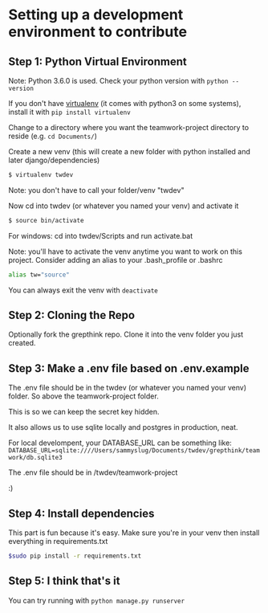 # Setting up a development environment to contribute

## Step 1: Python Virtual Environment
Note: Python 3.6.0 is used. Check your python version with `python --version`

If you don't have [virtualenv](http://docs.python-guide.org/en/latest/dev/virtualenvs/) (it comes with python3 on some systems), install it with `pip install virtualenv`

Change to a directory where you want the teamwork-project directory to reside (e.g. `cd Documents/`)

Create a new venv (this will create a new folder with python installed and later django/dependencies)
```bash
$ virtualenv twdev
```
Note: you don't have to call your folder/venv "twdev"

Now cd into twdev (or whatever you named your venv) and activate it
```bash
$ source bin/activate
```

For windows: cd into twdev/Scripts and run activate.bat

Note: you'll have to activate the venv anytime you want to work on this project. Consider adding an alias to your .bash_profile or .bashrc
```bash
alias tw="source"
```
You can always exit the venv with `deactivate`

## Step 2: Cloning the Repo
Optionally fork the grepthink repo. Clone it into the venv folder you just created.

## Step 3: Make a .env file based on .env.example
The .env file should be in the twdev (or whatever you named your venv) folder. So above the teamwork-project folder.

This is so we can keep the secret key hidden.

It also allows us to use sqlite locally and postgres in production, neat.

For local develompent, your DATABASE_URL can be something like:
`DATABASE_URL=sqlite:////Users/sammyslug/Documents/twdev/grepthink/teamwork/db.sqlite3`

The .env file should be in /twdev/teamwork-project

:)

## Step 4: Install dependencies
This part is fun because it's easy. Make sure you're in your venv then install everything in requirements.txt
```bash
$sudo pip install -r requirements.txt
```

## Step 5: I think that's it
You can try running with `python manage.py runserver`
